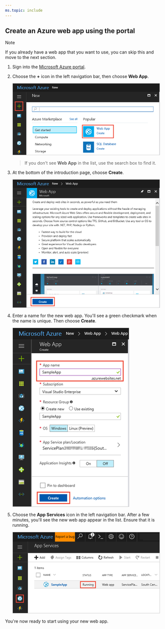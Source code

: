 ```yaml
---
ms.topic: include
---
```


## Create an Azure web app using the portal

> [!NOTE]
> If you already have a web app that you want to use, you can skip this and move to the next section.  

1. Sign into the [Microsoft Azure portal](https://portal.azure.com).

1. Choose the **+** icon in the left navigation bar, then choose **Web App**.
 
   ![Selecting the Web App type to create](_img/create-webapp-01.png)

   >If you don't see **Web App** in the list, use the search box to find it.

1. At the bottom of the introduction page, choose **Create**.

   ![Starting to create the web app](_img/create-webapp-02.png)

1. Enter a name for the new web app. You'll see a green checkmark when the name is unique.
   Then choose **Create**.  

   ![Entering the details for the web app](_img/create-webapp-03.png)

1. Choose the **App Services** icon in the left navigation bar.
   After a few minutes, you'll see the new web app appear in the list.
   Ensure that it is running. 

   ![Checking the new web app is running](_img/create-webapp-04.png)

You're now ready to start using your new web app.

